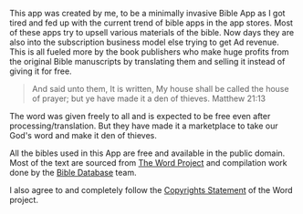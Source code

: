 This app was created by me, to be a minimally invasive Bible App as I got tired and fed up with the current trend
of bible apps in the app stores. Most of these apps try to upsell various materials of the bible. Now days they
are also into the subscription business model else trying to get Ad revenue. This is all fueled more by the book publishers
who make huge profits from the original Bible manuscripts by translating them and selling it instead of giving it for free.

> And said unto them, It is written, My house shall be called the house of prayer; but ye have made it a den of thieves.
> Matthew 21:13

The word was given freely to all and is expected to be free even after processing/translation. But they have made it a
marketplace to take our God's word and make it den of thieves.

All the bibles used in this App are free and available in the public domain. Most of the text are sourced from
[The Word Project](https://www.wordproject.org/) and compilation work done by the [Bible Database](https://github.com/godlytalias/Bible-Database) team.

I also agree to and completely follow the [Copyrights Statement](https://www.wordproject.org/contact/new/copyrights.htm) of the Word project.

